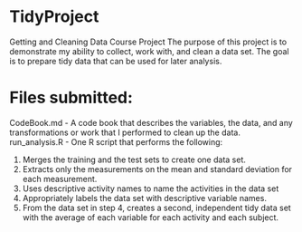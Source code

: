 # TidyProject
Getting and Cleaning Data Course Project
The purpose of this project is to demonstrate my ability to collect, work with, and clean a data set. The goal is to prepare tidy data that can be used for later analysis.

# Files submitted:
CodeBook.md - A code book that describes the variables, the data, and any transformations or work that I performed to clean up the data.
run_analysis.R - One R script that performs the following:
1. Merges the training and the test sets to create one data set.
2. Extracts only the measurements on the mean and standard deviation for each measurement.
3. Uses descriptive activity names to name the activities in the data set
4. Appropriately labels the data set with descriptive variable names.
5. From the data set in step 4, creates a second, independent tidy data set with the average of each variable for each activity and each subject.
